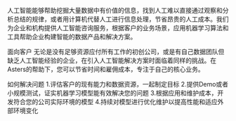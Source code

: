人工智能能够帮助挖掘大量数据中有价值的信息，找到人工难以直接通过观察和分析总结的规律，或者用计算机代替人工进行信息处理，节省昂贵的人工成本。我们为企业和机构提供人工智能咨询服务，根据客户的业务场景，应用机器学习算法和工具帮助企业构建智能的数据产品和解决方案。

面向客户
无论是没有足够资源应付所有工作的初创公司，或是有自己数据团队但缺乏人工智能经验的企业，在引入人工智能解决方案时面临着同样的挑战。在Asters的帮助下，您可以节省时间和雇佣成本，专注于自己的核心业务。


如何解决问题
1.评估客户的现有能力和数据资源，一起制定目标
2.提供Demo或者小规模测试，证实机器学习模型能有效解决您的问题
3.根据应用和维护成本，开发符合您的公司实际环境的模型
4.持续对模型进行优化维护以提高性能和适应外部环境变化